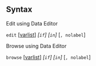 ## Syntax

Edit using Data Editor

`edit`
\[[varlist](http://www.stata.com/help.cgi?varlist)\]
_\[`if`\] \[`in`\]_ \[`, nolabel`\]

Browse using Data Editor

`browse`
\[[varlist](http://www.stata.com/help.cgi?varlist)\]
_\[`if`\] \[`in`\]_ \[`, nolabel`\]
